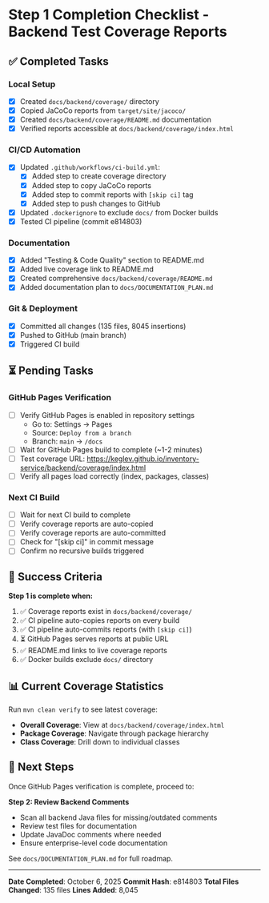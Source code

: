 # Step 1 Completion Checklist - Backend Test Coverage Reports

## ✅ Completed Tasks

### Local Setup
- [x] Created `docs/backend/coverage/` directory
- [x] Copied JaCoCo reports from `target/site/jacoco/`
- [x] Created `docs/backend/coverage/README.md` documentation
- [x] Verified reports accessible at `docs/backend/coverage/index.html`

### CI/CD Automation
- [x] Updated `.github/workflows/ci-build.yml`:
  - [x] Added step to create coverage directory
  - [x] Added step to copy JaCoCo reports
  - [x] Added step to commit reports with `[skip ci]` tag
  - [x] Added step to push changes to GitHub
- [x] Updated `.dockerignore` to exclude `docs/` from Docker builds
- [x] Tested CI pipeline (commit e814803)

### Documentation
- [x] Added "Testing & Code Quality" section to README.md
- [x] Added live coverage link to README.md
- [x] Created comprehensive `docs/backend/coverage/README.md`
- [x] Added documentation plan to `docs/DOCUMENTATION_PLAN.md`

### Git & Deployment
- [x] Committed all changes (135 files, 8045 insertions)
- [x] Pushed to GitHub (main branch)
- [x] Triggered CI build

## ⏳ Pending Tasks

### GitHub Pages Verification
- [ ] Verify GitHub Pages is enabled in repository settings
  - Go to: Settings → Pages
  - Source: `Deploy from a branch`
  - Branch: `main` → `/docs`
- [ ] Wait for GitHub Pages build to complete (~1-2 minutes)
- [ ] Test coverage URL: https://keglev.github.io/inventory-service/backend/coverage/index.html
- [ ] Verify all pages load correctly (index, packages, classes)

### Next CI Build
- [ ] Wait for next CI build to complete
- [ ] Verify coverage reports are auto-copied
- [ ] Verify coverage reports are auto-committed
- [ ] Check for "[skip ci]" in commit message
- [ ] Confirm no recursive builds triggered

## 🎯 Success Criteria

**Step 1 is complete when:**
1. ✅ Coverage reports exist in `docs/backend/coverage/`
2. ✅ CI pipeline auto-copies reports on every build
3. ✅ CI pipeline auto-commits reports (with `[skip ci]`)
4. ⏳ GitHub Pages serves reports at public URL
5. ✅ README.md links to live coverage reports
6. ✅ Docker builds exclude `docs/` directory

## 📊 Current Coverage Statistics

Run `mvn clean verify` to see latest coverage:
- **Overall Coverage**: View at `docs/backend/coverage/index.html`
- **Package Coverage**: Navigate through package hierarchy
- **Class Coverage**: Drill down to individual classes

## 🚀 Next Steps

Once GitHub Pages verification is complete, proceed to:

**Step 2: Review Backend Comments**
- Scan all backend Java files for missing/outdated comments
- Review test files for documentation
- Update JavaDoc comments where needed
- Ensure enterprise-level code documentation

See `docs/DOCUMENTATION_PLAN.md` for full roadmap.

---

**Date Completed**: October 6, 2025
**Commit Hash**: e814803
**Total Files Changed**: 135 files
**Lines Added**: 8,045
